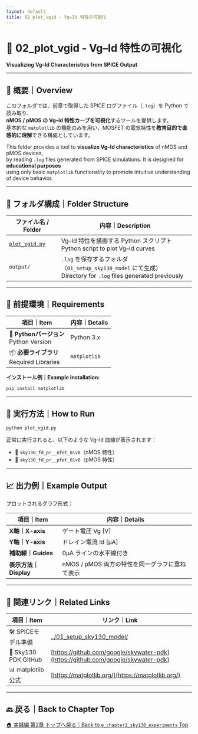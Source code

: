 ```yaml
---
layout: default
title: 02_plot_vgid - Vg–Id 特性の可視化
---
```


# 📘 02_plot_vgid - Vg–Id 特性の可視化  
**Visualizing Vg–Id Characteristics from SPICE Output**

---

## 📄 概要｜Overview

このフォルダでは、前章で取得した SPICE ログファイル（`.log`）を Python で読み取り、  
**nMOS / pMOS の Vg–Id 特性カーブを可視化**するツールを提供します。  
基本的な `matplotlib` の機能のみを用い、MOSFET の電気特性を**教育目的で直感的に理解**できる構成としています。

This folder provides a tool to **visualize Vg–Id characteristics** of nMOS and pMOS devices,  
by reading `.log` files generated from SPICE simulations. It is designed for **educational purposes**  
using only basic `matplotlib` functionality to promote intuitive understanding of device behavior.

---

## 📁 フォルダ構成｜Folder Structure

| ファイル名 / Folder | 内容｜Description |
|---------------------|---------------------------------------------|
| [`plot_vgid.py`](./plot_vgid.py) | Vg–Id 特性を描画する Python スクリプト<br>Python script to plot Vg–Id curves |
| `output/` | `.log` を保存するフォルダ（`01_setup_sky130_model` にて生成）<br>Directory for `.log` files generated previously |

---

## 🔧 前提環境｜Requirements

| 項目｜Item | 内容｜Details |
|------------|------------------------|
| 🐍 **Pythonバージョン**<br>Python Version | Python 3.x |
| 📦 **必要ライブラリ**<br>Required Libraries | `matplotlib` |

**インストール例｜Example Installation:**

```bash
pip install matplotlib
```

---

## 🚀 実行方法｜How to Run

```bash
python plot_vgid.py
```

正常に実行されると、以下のような Vg–Id 曲線が表示されます：

- 📘 `sky130_fd_pr__nfet_01v8`（nMOS 特性）
- 📗 `sky130_fd_pr__pfet_01v8`（pMOS 特性）

---

## 📈 出力例｜Example Output

プロットされるグラフ形式：

| 項目｜Item | 内容｜Details |
|--------|-----------------------------|
| **X軸｜X-axis** | ゲート電圧 Vg [V] |
| **Y軸｜Y-axis** | ドレイン電流 Id [μA] |
| **補助線｜Guides** | 0μA ラインの水平線付き |
| **表示方法｜Display** | nMOS / pMOS 両方の特性を同一グラフに重ねて表示 |

---

## 🔗 関連リンク｜Related Links

| 項目｜Item | リンク｜Link |
|--------|-------------------------|
| 🛠️ SPICEモデル準備 | [../01_setup_sky130_model/](../01_setup_sky130_model/) |
| 💾 Sky130 PDK GitHub | [https://github.com/google/skywater-pdk](https://github.com/google/skywater-pdk) |
| 📊 matplotlib公式 | [https://matplotlib.org/](https://matplotlib.org/) |

---

## 🔙 戻る｜Back to Chapter Top

[🏠 実践編 第2章 トップへ戻る｜Back to `e_chapter2_sky130_experiments` Top](../README.md)
